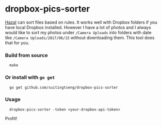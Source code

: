 dropbox-pics-sorter
===================

[Hazal](https://www.noodlesoft.com/) can sort files based on rules. It works well with Dropbox folders if you have local Dropbox installed. However I have a lot of photos and I always would like to sort my photos under `/Camera Uploads` into folders with date like `/Camera Uploads/2017/06/15` without downloading them. This tool does that for you.

### Build from source

```
  make
```

### Or install with `go get`

```
  go get github.com/suitingtseng/dropbox-pics-sorter
```

### Usage

```
  dropbox-pics-sorter -token <your-dropbox-api-token>
```

Profit!
